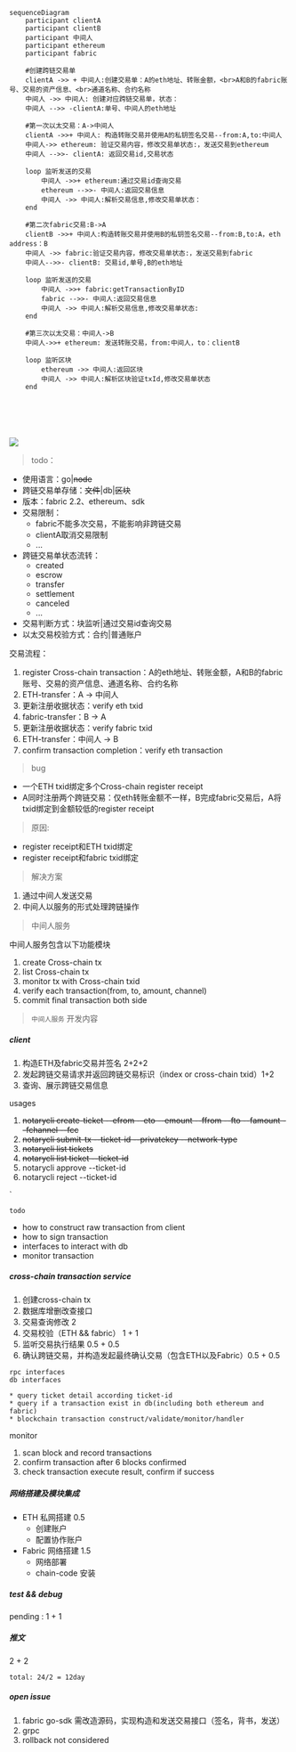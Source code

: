```mermaid
sequenceDiagram
	participant clientA
	participant clientB
	participant 中间人
	participant ethereum
	participant fabric
	
	#创建跨链交易单
	clientA ->> + 中间人:创建交易单：A的eth地址、转账金额，<br>A和B的fabric账号、交易的资产信息、<br>通道名称、合约名称
	中间人 ->> 中间人: 创建对应跨链交易单，状态：
	中间人 -->> -clientA:单号、中间人的eth地址
	
	#第一次以太交易：A->中间人
	clientA ->>+ 中间人: 构造转账交易并使用A的私钥签名交易--from:A,to:中间人
	中间人->> ethereum: 验证交易内容，修改交易单状态:，发送交易到ethereum
	中间人 -->>- clientA: 返回交易id,交易状态
	
	loop 监听发送的交易
		中间人 ->>+ ethereum:通过交易id查询交易
		ethereum -->>- 中间人:返回交易信息
		中间人 ->> 中间人:解析交易信息,修改交易单状态：
	end
	
	#第二次fabric交易:B->A
	clientB ->>+ 中间人:构造转账交易并使用B的私钥签名交易--from:B,to:A，eth address：B
	中间人 ->> fabric:验证交易内容，修改交易单状态:，发送交易到fabric
	中间人-->>- clientB: 交易id,单号,B的eth地址
	
	loop 监听发送的交易
		中间人 ->>+ fabric:getTransactionByID
		fabric -->>- 中间人:返回交易信息
		中间人 ->> 中间人:解析交易信息,修改交易单状态:
	end
	
	#第三次以太交易：中间人->B
	中间人->>+ ethereum: 发送转账交易，from:中间人，to：clientB
	
	loop 监听区块
		ethereum ->> 中间人:返回区块
		中间人 ->> 中间人:解析区块验证txId,修改交易单状态
	end
	
	
	
	
	
```
[![](https://mermaid.ink/img/eyJjb2RlIjoic2VxdWVuY2VEaWFncmFtXG5cdHBhcnRpY2lwYW50IGNsaWVudEFcblx0cGFydGljaXBhbnQgY2xpZW50QlxuXHRwYXJ0aWNpcGFudCDkuK3pl7Tkurpcblx0cGFydGljaXBhbnQgZXRoZXJldW1cblx0cGFydGljaXBhbnQgZmFicmljXG5cdFxuXHQj5Yib5bu66Leo6ZO-5Lqk5piT5Y2VXG5cdGNsaWVudEEgLT4-ICsg5Lit6Ze05Lq6OuWIm-W7uuS6pOaYk-WNle-8mkHnmoRldGjlnLDlnYDjgIHovazotKbph5Hpop3vvIw8YnI-QeWSjELnmoRmYWJyaWPotKblj7fjgIHkuqTmmJPnmoTotYTkuqfkv6Hmga_jgIE8YnI-6YCa6YGT5ZCN56ew44CB5ZCI57qm5ZCN56ewXG5cdOS4remXtOS6uiAtPj4g5Lit6Ze05Lq6OiDliJvlu7rlr7nlupTot6jpk77kuqTmmJPljZXvvIznirbmgIHvvJpcblx05Lit6Ze05Lq6IC0tPj4gLWNsaWVudEE65Y2V5Y-344CB5Lit6Ze05Lq655qEZXRo5Zyw5Z2AXG5cdFxuXHQj56ys5LiA5qyh5Lul5aSq5Lqk5piT77yaQS0-5Lit6Ze05Lq6XG5cdGNsaWVudEEgLT4-KyDkuK3pl7Tkuro6IOaehOmAoOi9rOi0puS6pOaYk-W5tuS9v-eUqEHnmoTnp4HpkqXnrb7lkI3kuqTmmJMtLWZyb206QSx0bzrkuK3pl7Tkurpcblx05Lit6Ze05Lq6LT4-IGV0aGVyZXVtOiDpqozor4HkuqTmmJPlhoXlrrnvvIzkv67mlLnkuqTmmJPljZXnirbmgIE677yM5Y-R6YCB5Lqk5piT5YiwZXRoZXJldW1cblx05Lit6Ze05Lq6IC0tPj4tIGNsaWVudEE6IOi_lOWbnuS6pOaYk2lkLOS6pOaYk-eKtuaAgVxuXHRcblx0bG9vcCDnm5HlkKzlj5HpgIHnmoTkuqTmmJNcblx0XHTkuK3pl7TkurogLT4-KyBldGhlcmV1bTrpgJrov4fkuqTmmJNpZOafpeivouS6pOaYk1xuXHRcdGV0aGVyZXVtIC0tPj4tIOS4remXtOS6ujrov5Tlm57kuqTmmJPkv6Hmga9cblx0XHTkuK3pl7TkurogLT4-IOS4remXtOS6ujrop6PmnpDkuqTmmJPkv6Hmga8s5L-u5pS55Lqk5piT5Y2V54q25oCB77yaXG5cdGVuZFxuXHRcblx0I-esrOS6jOasoWZhYnJpY-S6pOaYkzpCLT5BXG5cdGNsaWVudEIgLT4-KyDkuK3pl7Tkuro65p6E6YCg6L2s6LSm5Lqk5piT5bm25L2_55SoQueahOengemSpeetvuWQjeS6pOaYky0tZnJvbTpCLHRvOkHvvIxldGggYWRkcmVzc--8mkJcblx05Lit6Ze05Lq6IC0-PiBmYWJyaWM66aqM6K-B5Lqk5piT5YaF5a6577yM5L-u5pS55Lqk5piT5Y2V54q25oCBOu-8jOWPkemAgeS6pOaYk-WIsGZhYnJpY1xuXHTkuK3pl7TkurotLT4-LSBjbGllbnRCOiDkuqTmmJNpZCzljZXlj7csQueahGV0aOWcsOWdgFxuXHRcblx0bG9vcCDnm5HlkKzlj5HpgIHnmoTkuqTmmJNcblx0XHTkuK3pl7TkurogLT4-KyBmYWJyaWM6Z2V0VHJhbnNhY3Rpb25CeUlEXG5cdFx0ZmFicmljIC0tPj4tIOS4remXtOS6ujrov5Tlm57kuqTmmJPkv6Hmga9cblx0XHTkuK3pl7TkurogLT4-IOS4remXtOS6ujrop6PmnpDkuqTmmJPkv6Hmga8s5L-u5pS55Lqk5piT5Y2V54q25oCBOlxuXHRlbmRcblx0XG5cdCPnrKzkuInmrKHku6XlpKrkuqTmmJPvvJrkuK3pl7TkurotPkJcblx05Lit6Ze05Lq6LT4-KyBldGhlcmV1bTog5Y-R6YCB6L2s6LSm5Lqk5piT77yMZnJvbTrkuK3pl7TkurrvvIx0b--8mmNsaWVudEJcblx0XG5cdGxvb3Ag55uR5ZCs5Yy65Z2XXG5cdFx0ZXRoZXJldW0gLT4-IOS4remXtOS6ujrov5Tlm57ljLrlnZdcblx0XHTkuK3pl7TkurogLT4-IOS4remXtOS6ujrop6PmnpDljLrlnZfpqozor4F0eElkLOS_ruaUueS6pOaYk-WNleeKtuaAgVxuXHRlbmRcbiAgICAgICAgICAgICIsIm1lcm1haWQiOnsidGhlbWUiOiJkZWZhdWx0In0sInVwZGF0ZUVkaXRvciI6ZmFsc2V9)](https://mermaid-js.github.io/mermaid-live-editor/#/edit/eyJjb2RlIjoic2VxdWVuY2VEaWFncmFtXG5cdHBhcnRpY2lwYW50IGNsaWVudEFcblx0cGFydGljaXBhbnQgY2xpZW50QlxuXHRwYXJ0aWNpcGFudCDkuK3pl7Tkurpcblx0cGFydGljaXBhbnQgZXRoZXJldW1cblx0cGFydGljaXBhbnQgZmFicmljXG5cdFxuXHQj5Yib5bu66Leo6ZO-5Lqk5piT5Y2VXG5cdGNsaWVudEEgLT4-ICsg5Lit6Ze05Lq6OuWIm-W7uuS6pOaYk-WNle-8mkHnmoRldGjlnLDlnYDjgIHovazotKbph5Hpop3vvIw8YnI-QeWSjELnmoRmYWJyaWPotKblj7fjgIHkuqTmmJPnmoTotYTkuqfkv6Hmga_jgIE8YnI-6YCa6YGT5ZCN56ew44CB5ZCI57qm5ZCN56ewXG5cdOS4remXtOS6uiAtPj4g5Lit6Ze05Lq6OiDliJvlu7rlr7nlupTot6jpk77kuqTmmJPljZXvvIznirbmgIHvvJpcblx05Lit6Ze05Lq6IC0tPj4gLWNsaWVudEE65Y2V5Y-344CB5Lit6Ze05Lq655qEZXRo5Zyw5Z2AXG5cdFxuXHQj56ys5LiA5qyh5Lul5aSq5Lqk5piT77yaQS0-5Lit6Ze05Lq6XG5cdGNsaWVudEEgLT4-KyDkuK3pl7Tkuro6IOaehOmAoOi9rOi0puS6pOaYk-W5tuS9v-eUqEHnmoTnp4HpkqXnrb7lkI3kuqTmmJMtLWZyb206QSx0bzrkuK3pl7Tkurpcblx05Lit6Ze05Lq6LT4-IGV0aGVyZXVtOiDpqozor4HkuqTmmJPlhoXlrrnvvIzkv67mlLnkuqTmmJPljZXnirbmgIE677yM5Y-R6YCB5Lqk5piT5YiwZXRoZXJldW1cblx05Lit6Ze05Lq6IC0tPj4tIGNsaWVudEE6IOi_lOWbnuS6pOaYk2lkLOS6pOaYk-eKtuaAgVxuXHRcblx0bG9vcCDnm5HlkKzlj5HpgIHnmoTkuqTmmJNcblx0XHTkuK3pl7TkurogLT4-KyBldGhlcmV1bTrpgJrov4fkuqTmmJNpZOafpeivouS6pOaYk1xuXHRcdGV0aGVyZXVtIC0tPj4tIOS4remXtOS6ujrov5Tlm57kuqTmmJPkv6Hmga9cblx0XHTkuK3pl7TkurogLT4-IOS4remXtOS6ujrop6PmnpDkuqTmmJPkv6Hmga8s5L-u5pS55Lqk5piT5Y2V54q25oCB77yaXG5cdGVuZFxuXHRcblx0I-esrOS6jOasoWZhYnJpY-S6pOaYkzpCLT5BXG5cdGNsaWVudEIgLT4-KyDkuK3pl7Tkuro65p6E6YCg6L2s6LSm5Lqk5piT5bm25L2_55SoQueahOengemSpeetvuWQjeS6pOaYky0tZnJvbTpCLHRvOkHvvIxldGggYWRkcmVzc--8mkJcblx05Lit6Ze05Lq6IC0-PiBmYWJyaWM66aqM6K-B5Lqk5piT5YaF5a6577yM5L-u5pS55Lqk5piT5Y2V54q25oCBOu-8jOWPkemAgeS6pOaYk-WIsGZhYnJpY1xuXHTkuK3pl7TkurotLT4-LSBjbGllbnRCOiDkuqTmmJNpZCzljZXlj7csQueahGV0aOWcsOWdgFxuXHRcblx0bG9vcCDnm5HlkKzlj5HpgIHnmoTkuqTmmJNcblx0XHTkuK3pl7TkurogLT4-KyBmYWJyaWM6Z2V0VHJhbnNhY3Rpb25CeUlEXG5cdFx0ZmFicmljIC0tPj4tIOS4remXtOS6ujrov5Tlm57kuqTmmJPkv6Hmga9cblx0XHTkuK3pl7TkurogLT4-IOS4remXtOS6ujrop6PmnpDkuqTmmJPkv6Hmga8s5L-u5pS55Lqk5piT5Y2V54q25oCBOlxuXHRlbmRcblx0XG5cdCPnrKzkuInmrKHku6XlpKrkuqTmmJPvvJrkuK3pl7TkurotPkJcblx05Lit6Ze05Lq6LT4-KyBldGhlcmV1bTog5Y-R6YCB6L2s6LSm5Lqk5piT77yMZnJvbTrkuK3pl7TkurrvvIx0b--8mmNsaWVudEJcblx0XG5cdGxvb3Ag55uR5ZCs5Yy65Z2XXG5cdFx0ZXRoZXJldW0gLT4-IOS4remXtOS6ujrov5Tlm57ljLrlnZdcblx0XHTkuK3pl7TkurogLT4-IOS4remXtOS6ujrop6PmnpDljLrlnZfpqozor4F0eElkLOS_ruaUueS6pOaYk-WNleeKtuaAgVxuXHRlbmRcbiAgICAgICAgICAgICIsIm1lcm1haWQiOnsidGhlbWUiOiJkZWZhdWx0In0sInVwZGF0ZUVkaXRvciI6ZmFsc2V9)
> todo：

- 使用语言：go|~~node~~
- 跨链交易单存储：~~文件~~|db|~~区块~~
- 版本：fabric 2.2、ethereum、sdk
- 交易限制：
  - fabric不能多次交易，不能影响非跨链交易
  - clientA取消交易限制
  - ...
- 跨链交易单状态流转：
  - created
  - escrow
  - transfer
  - settlement
  - canceled
  - ...
- 交易判断方式：块监听|通过交易id查询交易
- 以太交易校验方式：合约|普通账户







交易流程：

1.  register  Cross-chain transaction：A的eth地址、转账金额，A和B的fabric账号、交易的资产信息、通道名称、合约名称
2.  ETH-transfer：A -> 中间人
3. 更新注册收据状态：verify eth txid
4.  fabric-transfer：B -> A
5.  更新注册收据状态：verify fabric txid
6.  ETH-transfer：中间人 -> B
7.  confirm transaction completion：verify eth transaction 



> bug

- 一个ETH txid绑定多个Cross-chain register  receipt
- A同时注册两个跨链交易：仅eth转账金额不一样，B完成fabric交易后，A将txid绑定到金额较低的register  receipt



> 原因:

- register  receipt和ETH txid绑定
- register  receipt和fabric txid绑定



> 解决方案

1. 通过中间人发送交易
2. 中间人以服务的形式处理跨链操作

> 中间人服务        

中间人服务包含以下功能模块
1. create Cross-chain tx
2. list Cross-chain tx
3. monitor tx with Cross-chain txid
4. verify each transaction(from, to, amount, channel)
5. commit final transaction both side

> ```中间人服务``` 开发内容

##### client

1. 构造ETH及fabric交易并签名   2+2+2 
2. 发起跨链交易请求并返回跨链交易标识（index or cross-chain txid）1+2
3. 查询、展示跨链交易信息 


usages
1. ~~notarycli create-ticket --efrom --eto --emount --ffrom --fto --famount --fchannel --fcc~~
2. ~~notarycli submit-tx --ticket-id --privatekey --network-type~~
3. ~~notarycli list tickets~~
4. ~~notarycli list ticket --ticket-id~~
5. notarycli approve --ticket-id
6. notarycli reject --ticket-id

`

``todo`` 
* how to construct raw transaction from client
* how to sign transaction
* interfaces to interact with db
* monitor transaction



##### cross-chain transaction service

1. 创建cross-chain tx  
2. 数据库增删改查接口
3. 交易查询修改  2
4. 交易校验（ETH && fabric） 1 + 1
5. 监听交易执行结果 0.5 + 0.5
6. 确认跨链交易，并构造发起最终确认交易（包含ETH以及Fabric）0.5 + 0.5

```
rpc interfaces
db interfaces

* query ticket detail according ticket-id
* query if a transaction exist in db(including both ethereum and fabric)
* blockchain transaction construct/validate/monitor/handler
```
monitor
1. scan block and record transactions
2. confirm transaction after 6 blocks confirmed
3. check transaction execute result, confirm if success

##### 网络搭建及模块集成

* ETH 私网搭建 0.5
    * 创建账户 
    * 配置协作账户
* Fabric 网络搭建 1.5
    * 网络部署
    * chain-code 安装
    
    
##### test && debug
 
 pending : 1 + 1  

##### 推文

2 + 2 

``` total: 24/2 = 12day ```

##### open issue

1. fabric go-sdk 需改造源码，实现构造和发送交易接口（签名，背书，发送）
2. grpc
3. rollback not considered